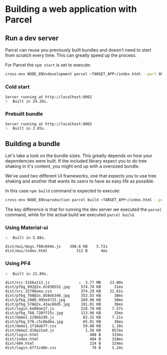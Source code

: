 # Building a web application with Parcel

## Run a dev server

Parcel can reuse you previously built bundles and doesn't need to start from scratch every time. This can greatly speed up the process.

For Parcel the `npm start` is set to execute:

```sh
cross-env NODE_ENV=development parcel <TARGET_APP>/index.html --port 8002 --no-source-maps
```

### Cold start

```shell
Server running at http://localhost:8002
✨  Built in 24.26s.
```

### Prebuilt bundle

```shell
Server running at http://localhost:8002
✨  Built in 2.85s.
```

## Building  a bundle

Let's take a look on the bundle sizes. This greatly depends on how your dependencies were built. If the included library expect you to do tree shaking in it's content, you might end up with a oversized bundle.

We've used two different UI frameworks, one that expects you to use tree shaking and another that wants its users to have as easy life as possible.

In this case `npm build` command is expected to execute:

```sh
cross-env NODE_ENV=production parcel build <TARGET_APP>/index.html --public-url / --no-source-maps -d dist/<TARGET_APP>
```

The key difference is that for running the dev server we executed the `parcel` command, while for the actual build we executed `parcel build`.

### Using Material-ui

```shell
✨  Built in 5.88s.

dist/mui/dogs.f60c044e.js    390.6 KB    5.72s
dist/mui/index.html             313 B      4ms
```

### Using PF4

```shell
✨  Built in 22.89s.

dist/src.516ba113.js             ⚠️  3.77 MB    23.00s
dist/pfbg_992@2x.dc038552.jpg     574.78 KB      31ms
dist/src.32796eea.css             374.29 KB    21.61s
dist/pfbg_768@2x.858eb340.jpg     353.55 KB      38ms
dist/pfbg_2000.995e4725.jpg       269.96 KB      38ms
dist/pfbg_576@2x.43ac66d5.jpg     191.01 KB      36ms
dist/login.6e08ae1f.js            128.78 KB     7.57s
dist/pfbg_768.720ff25c.jpg        113.96 KB      35ms
dist/demo1.229bb2d9.js             82.32 KB     7.21s
dist/pfbg_576.c5c6bdba.jpg         65.91 KB      36ms
dist/demo1.1f10ab7f.css            59.08 KB     1.10s
dist/demo2.d10e21ed.js              1.56 KB     857ms
dist/login.html                       488 B     315ms
dist/index.html                       484 B     318ms
dist/404.html                         224 B     324ms
dist/login.6f71cd8e.css                76 B     1.24s
```
